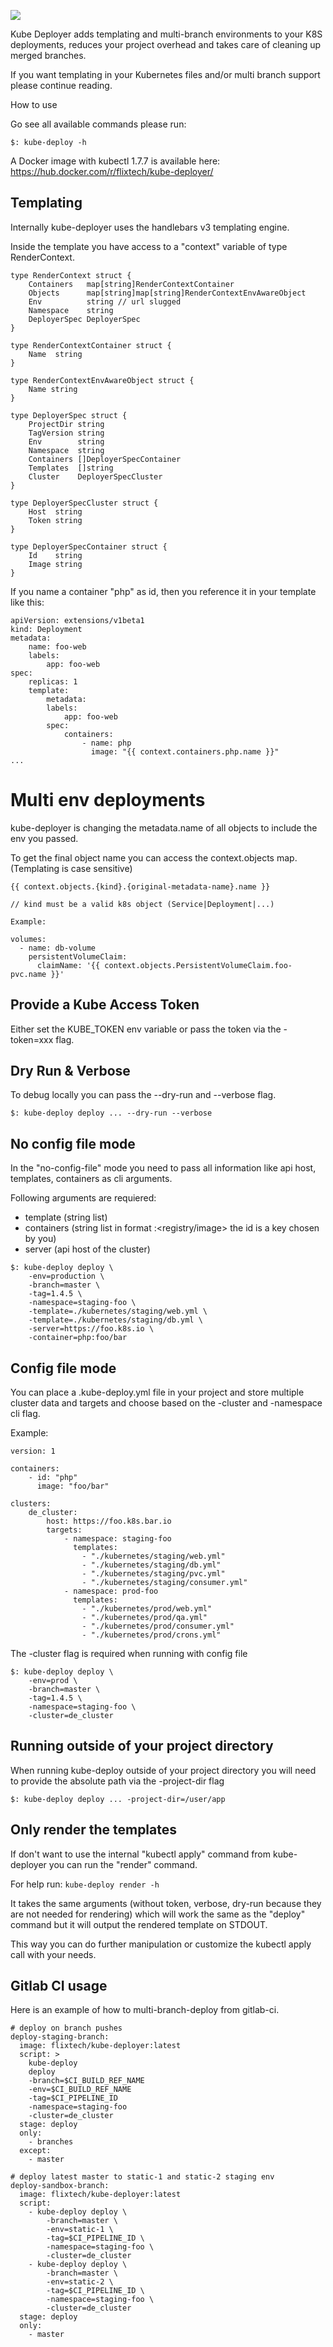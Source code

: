![](https://travis-ci.org/flix-tech/kube-deployer.svg?branch=master)


Kube Deployer adds templating and multi-branch environments to your K8S deployments, 
reduces your project overhead and takes care of cleaning up merged branches.

If you want templating in your Kubernetes files and/or multi branch support please continue reading.

How to use

Go see all available commands please run:

```
$: kube-deploy -h
```

A Docker image with kubectl 1.7.7 is available here: https://hub.docker.com/r/flixtech/kube-deployer/

## Templating

Internally kube-deployer uses the handlebars v3 templating engine.

Inside the template you have access to a "context" variable of type RenderContext.

```
type RenderContext struct {
    Containers   map[string]RenderContextContainer
    Objects      map[string]map[string]RenderContextEnvAwareObject
    Env          string // url slugged
    Namespace    string
    DeployerSpec DeployerSpec
}

type RenderContextContainer struct {
    Name  string
}

type RenderContextEnvAwareObject struct {
    Name string
}

type DeployerSpec struct {
    ProjectDir string
    TagVersion string
    Env        string
    Namespace  string
    Containers []DeployerSpecContainer
    Templates  []string
    Cluster    DeployerSpecCluster
}

type DeployerSpecCluster struct {
    Host  string
    Token string
}

type DeployerSpecContainer struct {
    Id    string
    Image string
}

```

If you name a container "php" as id, then you reference it in your template like this:

```
apiVersion: extensions/v1beta1
kind: Deployment
metadata:
    name: foo-web
    labels:
        app: foo-web
spec:
    replicas: 1
    template:
        metadata:
        labels:
            app: foo-web
        spec:
            containers:
                - name: php
                  image: "{{ context.containers.php.name }}"
...
```

# Multi env deployments

kube-deployer is changing the metadata.name of all objects to include the env you passed.


To get the final object name you can access the context.objects map. (Templating is case sensitive)

```
{{ context.objects.{kind}.{original-metadata-name}.name }}

// kind must be a valid k8s object (Service|Deployment|...)

Example:

volumes:
  - name: db-volume
    persistentVolumeClaim:
      claimName: '{{ context.objects.PersistentVolumeClaim.foo-pvc.name }}'
```

   
## Provide a Kube Access Token

Either set the KUBE_TOKEN env variable or pass the token via the -token=xxx flag.
   
## Dry Run & Verbose

To debug locally you can pass the --dry-run and --verbose flag.

```
$: kube-deploy deploy ... --dry-run --verbose
```

## No config file mode

In the "no-config-file" mode you need to pass all information like api host, templates, containers as cli arguments.

Following arguments are requiered:
* template (string list)
* containers (string list in format <id>:<registry/image> the id is a key chosen by  you)
* server (api host of the cluster)

```
$: kube-deploy deploy \
    -env=production \
    -branch=master \
    -tag=1.4.5 \
    -namespace=staging-foo \
    -template=./kubernetes/staging/web.yml \
    -template=./kubernetes/staging/db.yml \
    -server=https://foo.k8s.io \
    -container=php:foo/bar
```

## Config file mode

You can place a .kube-deploy.yml file in your project and store multiple cluster data and targets and choose based on the -cluster and -namespace cli flag.
 
Example:

```    
version: 1

containers:
    - id: "php"
      image: "foo/bar"

clusters:
    de_cluster:
        host: https://foo.k8s.bar.io
        targets:
            - namespace: staging-foo
              templates:
                - "./kubernetes/staging/web.yml"
                - "./kubernetes/staging/db.yml"
                - "./kubernetes/staging/pvc.yml"
                - "./kubernetes/staging/consumer.yml"
            - namespace: prod-foo
              templates:
                - "./kubernetes/prod/web.yml"
                - "./kubernetes/prod/qa.yml"
                - "./kubernetes/prod/consumer.yml"
                - "./kubernetes/prod/crons.yml"
```

The -cluster flag is required when running with config file

```
$: kube-deploy deploy \
    -env=prod \
    -branch=master \
    -tag=1.4.5 \
    -namespace=staging-foo \
    -cluster=de_cluster
```
	
## Running outside of your project directory

When running kube-deploy outside of your project directory you will need to provide the absolute path via the -project-dir flag

```
$: kube-deploy deploy ... -project-dir=/user/app
```

## Only render the templates

If don't want to use the internal "kubectl apply" command from kube-deployer you can run the "render" command.

For help run: `kube-deploy render -h`

It takes the same arguments (without token, verbose, dry-run because they are not needed for rendering) which will work the same as the "deploy" command but it will output the rendered template on STDOUT.
    
This way you can do further manipulation or customize the kubectl apply call with your needs.

## Gitlab CI usage

Here is an example of how to multi-branch-deploy from gitlab-ci.

```
# deploy on branch pushes
deploy-staging-branch:
  image: flixtech/kube-deployer:latest
  script: >
    kube-deploy
    deploy
    -branch=$CI_BUILD_REF_NAME
    -env=$CI_BUILD_REF_NAME
    -tag=$CI_PIPELINE_ID
    -namespace=staging-foo
    -cluster=de_cluster
  stage: deploy
  only:
    - branches
  except:
    - master

# deploy latest master to static-1 and static-2 staging env
deploy-sandbox-branch:
  image: flixtech/kube-deployer:latest
  script:
	- kube-deploy deploy \
	    -branch=master \
	    -env=static-1 \
	    -tag=$CI_PIPELINE_ID \
	    -namespace=staging-foo \
	    -cluster=de_cluster
	- kube-deploy deploy \
	    -branch=master \
	    -env=static-2 \
	    -tag=$CI_PIPELINE_ID \
	    -namespace=staging-foo \
	    -cluster=de_cluster
  stage: deploy
  only:
    - master
```
